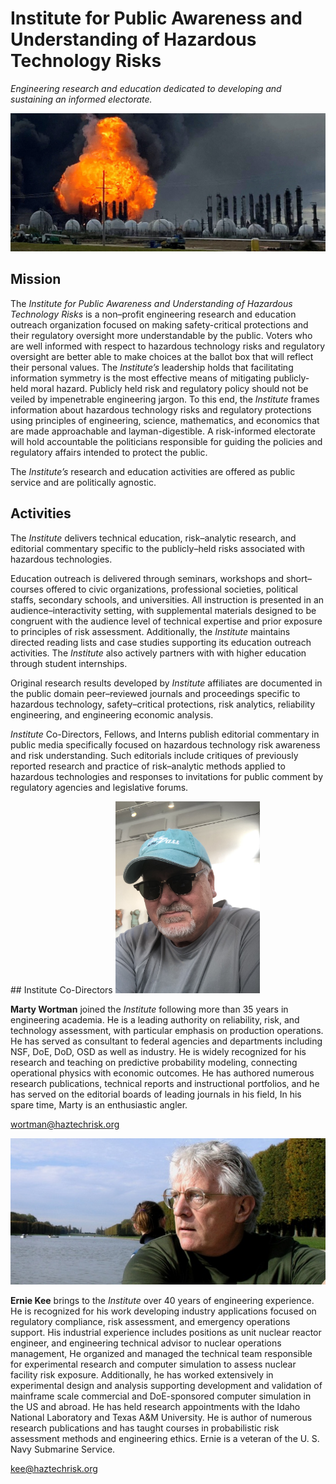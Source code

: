 # Institute for Public Awareness and Understanding of Hazardous Technology Risks

*Engineering research and education dedicated to developing and sustaining an informed electorate.*



![port_nueces_bw](images/port-nueces.jpeg)



## Mission

The *Institute for Public Awareness and Understanding of Hazardous Technology Risks* is a non–profit engineering research and education outreach organization focused on making safety-critical protections and their regulatory oversight more understandable by the public. Voters who are well informed with respect to hazardous technology risks and regulatory oversight are better able to make choices at the ballot box that will reflect their personal values. The *Institute’s* leadership holds that facilitating information symmetry is the most effective means of mitigating publicly-held moral hazard. Publicly held risk and regulatory policy should not be veiled by impenetrable engineering jargon. To this end, the *Institute* frames information about hazardous technology risks and regulatory protections using principles of engineering, science, mathematics, and economics that are made approachable and layman-digestible. A risk-informed electorate will hold accountable the politicians responsible for guiding the policies and regulatory affairs intended to protect the public.

The *Institute’s* research and education activities are offered as public service and are politically agnostic. 





## Activities

The *Institute* delivers technical education, risk–analytic research, and editorial commentary specific to the publicly–held risks associated with hazardous technologies.

Education outreach is delivered through seminars, workshops and short–courses offered to civic organizations, professional societies, political staffs, secondary schools, and universities. All instruction is presented in an audience–interactivity setting, with supplemental materials designed to be congruent with the audience level of technical expertise and prior exposure to principles of risk assessment. Additionally, the *Institute* maintains directed reading lists and case studies supporting its education outreach activities. The *Institute* also actively partners with with higher education through student internships.

Original research results developed by *Institute* affiliates are documented in the public domain peer–reviewed journals and proceedings specific to hazardous technology, safety–critical protections, risk analytics, reliability engineering, and engineering economic analysis.

*Institute* Co-Directors, Fellows, and Interns publish editorial commentary in public media specifically focused on hazardous technology risk awareness and risk understanding. Such editorials include critiques of previously reported research and practice of risk–analytic methods applied to hazardous technologies and responses to invitations for public comment by regulatory agencies and legislative forums.

<div class="pagebreak"></div>
## Institute Co-Directors

<img src="images/wortman.jpeg" alt="wortman" style="zoom: 30%;" />

**Marty Wortman** joined the *Institute* following more than 35 years in engineering academia. He is a leading authority on reliability, risk, and technology assessment, with particular emphasis on production operations. He has served as consultant to federal agencies and departments including NSF, DoE, DoD, OSD as well as industry. He is widely recognized for his research and teaching on predictive probability modeling, connecting operational physics with economic outcomes. He has authored numerous research publications, technical reports and instructional portfolios, and he has served on the editorial boards of leading journals in his field, In his spare time, Marty is an enthusiastic angler.

wortman@haztechrisk.org



<img src="images/kee.jpeg" alt="kee" style="zoom:80%;" />



**Ernie Kee** brings to the *Institute* over 40 years of engineering experience.  He is recognized for his work developing industry applications focused on regulatory compliance, risk assessment, and emergency operations support. His industrial experience includes positions as unit nuclear reactor engineer, and engineering technical advisor to nuclear operations management, He organized and managed the technical team responsible for experimental research and computer simulation to assess nuclear facility risk exposure. Additionally, he has worked extensively in experimental design and analysis supporting development and validation of mainframe scale commercial and DoE-sponsored computer simulation in the US and abroad. He has held research appointments with the Idaho National Laboratory and Texas A&M University. He is author of numerous research publications and has taught courses in probabilistic risk assessment methods and engineering ethics. Ernie is a veteran of the U. S. Navy Submarine Service. 

kee@haztechrisk.org



